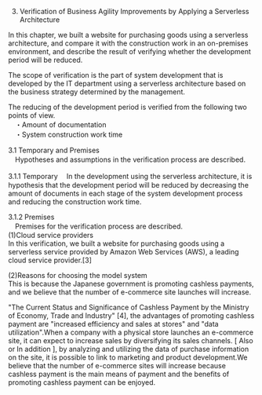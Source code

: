 3. Verification of Business Agility Improvements by Applying a Serverless Architecture

 In this chapter, we built a website for purchasing goods using a serverless architecture, and compare it with the construction work in an on-premises environment, and describe the result of verifying whether the development period will be reduced.
 
 The scope of verification is the part of system development that is developed by the IT department using a serverless architecture based on the business strategy determined by the management.  
 
 The reducing of the development period is verified from the following two points of view.  
　・Amount of documentation  
　・System construction work time  

3.1 Temporary and Premises  
　Hypotheses and assumptions in the verification process are described.
 
3.1.1 Temporary
　In the development using the serverless architecture, it is hypothesis that the development period will be reduced by decreasing the amount of documents  in each stage of the system development process and reducing the construction work time.  

3.1.2 Premises  
　Premises for the verification process are described.  
(1)Cloud service providers  
In this verification, we built a website for purchasing goods using a serverless service provided by Amazon Web Services (AWS), a leading cloud service provider.[3]  

(2)Reasons for choosing the model system  
This is because the Japanese government is promoting cashless payments, and we believe that the number of e-commerce site launches will increase.  

"The Current Status and Significance of Cashless Payment by the Ministry of Economy, Trade and Industry" [4], the advantages of promoting cashless payment are "increased efficiency and sales at stores" and "data utilization".When a company with a physical store launches an e-commerce site, it can expect to increase sales by diversifying its sales channels.  [ Also or In addition ], by analyzing and utilizing the data of purchase information on the site, it is possible to link to marketing and product development.We believe that the number of e-commerce sites will increase because cashless payment is the main means of payment and the benefits of promoting cashless payment can be enjoyed.  

